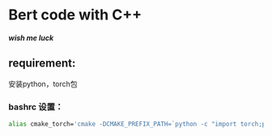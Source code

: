 # Bert code with C++

##### wish me luck

## requirement:

安装python，torch包

### bashrc 设置：

```bash
alias cmake_torch='cmake -DCMAKE_PREFIX_PATH=`python -c "import torch;print(torch.utils.cmake_prefix_path)"`'
```
